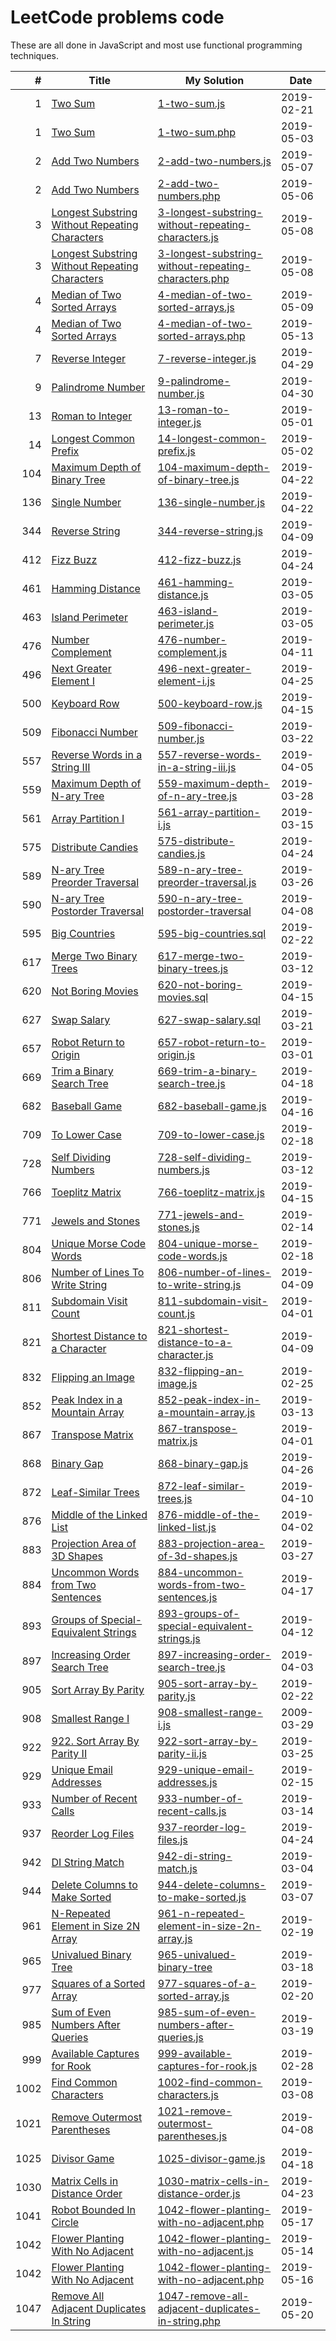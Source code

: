 # LeetCode problems code

These are all done in JavaScript and most use functional programming techniques.

|    # | Title                                                                                                                           | My Solution                                                                                                                                                  | Date       |
| ---: | ------------------------------------------------------------------------------------------------------------------------------- | ------------------------------------------------------------------------------------------------------------------------------------------------------------ | ---------- |
|    1 | [Two Sum](https://leetcode.com/problems/two-sum/)                                                                               | [1-two-sum.js](https://github.com/Sporkyy/leetcode/blob/master/1-two-sum.js)                                                                                 | 2019-02-21 |
|    1 | [Two Sum](https://leetcode.com/problems/two-sum/)                                                                               | [1-two-sum.php](https://github.com/Sporkyy/leetcode/blob/master/1-two-sum.php)                                                                               | 2019-05-03 |
|    2 | [Add Two Numbers](https://leetcode.com/problems/add-two-numbers/)                                                               | [2-add-two-numbers.js](https://github.com/Sporkyy/leetcode/blob/master/2-add-two-numbers.js)                                                                 | 2019-05-07 |
|    2 | [Add Two Numbers](https://leetcode.com/problems/add-two-numbers/)                                                               | [2-add-two-numbers.php](https://github.com/Sporkyy/leetcode/blob/master/2-add-two-numbers.php)                                                               | 2019-05-06 |
|    3 | [Longest Substring Without Repeating Characters](https://leetcode.com/problems/longest-substring-without-repeating-characters/) | [3-longest-substring-without-repeating-characters.js](https://github.com/Sporkyy/leetcode/blob/master/3-longest-substring-without-repeating-characters.js)   | 2019-05-08 |
|    3 | [Longest Substring Without Repeating Characters](https://leetcode.com/problems/longest-substring-without-repeating-characters/) | [3-longest-substring-without-repeating-characters.php](https://github.com/Sporkyy/leetcode/blob/master/3-longest-substring-without-repeating-characters.php) | 2019-05-08 |
|    4 | [Median of Two Sorted Arrays](https://leetcode.com/problems/median-of-two-sorted-arrays/)                                       | [4-median-of-two-sorted-arrays.js](https://github.com/Sporkyy/leetcode/blob/master/4-median-of-two-sorted-arrays.js)                                         | 2019-05-09 |
|    4 | [Median of Two Sorted Arrays](https://leetcode.com/problems/median-of-two-sorted-arrays/)                                       | [4-median-of-two-sorted-arrays.php](https://github.com/Sporkyy/leetcode/blob/master/4-median-of-two-sorted-arrays.php)                                       | 2019-05-13 |
|    7 | [Reverse Integer](https://leetcode.com/problems/reverse-integer/)                                                               | [7-reverse-integer.js](https://github.com/Sporkyy/leetcode/blob/master/7-reverse-integer.js)                                                                 | 2019-04-29 |
|    9 | [Palindrome Number](https://leetcode.com/problems/palindrome-number/)                                                           | [9-palindrome-number.js](https://github.com/Sporkyy/leetcode/blob/master/9-palindrome-number.js)                                                             | 2019-04-30 |
|   13 | [Roman to Integer](https://leetcode.com/problems/roman-to-integer/)                                                             | [13-roman-to-integer.js](https://github.com/Sporkyy/leetcode/blob/master/13-roman-to-integer.js)                                                             | 2019-05-01 |
|   14 | [Longest Common Prefix](https://leetcode.com/problems/longest-common-prefix/)                                                   | [14-longest-common-prefix.js](https://github.com/Sporkyy/leetcode/blob/master/14-longest-common-prefix.js)                                                   | 2019-05-02 |
|  104 | [Maximum Depth of Binary Tree](https://leetcode.com/problems/maximum-depth-of-binary-tree/)                                     | [104-maximum-depth-of-binary-tree.js](https://github.com/Sporkyy/leetcode/blob/master/104-maximum-depth-of-binary-tree.js)                                   | 2019-04-22 |
|  136 | [Single Number](https://leetcode.com/problems/single-number/)                                                                   | [136-single-number.js](https://github.com/Sporkyy/leetcode/blob/master/136-single-number.js)                                                                 | 2019-04-22 |
|  344 | [Reverse String](https://leetcode.com/problems/reverse-string/)                                                                 | [344-reverse-string.js](https://github.com/Sporkyy/leetcode/blob/master/344-reverse-string.js)                                                               | 2019-04-09 |
|  412 | [Fizz Buzz](https://leetcode.com/problems/fizz-buzz/)                                                                           | [412-fizz-buzz.js](https://github.com/Sporkyy/leetcode/blob/master/412-fizz-buzz.js)                                                                         | 2019-04-24 |
|  461 | [Hamming Distance](https://leetcode.com/problems/hamming-distance/)                                                             | [461-hamming-distance.js](https://github.com/Sporkyy/leetcode/blob/master/461-hamming-distance.js)                                                           | 2019-03-05 |
|  463 | [Island Perimeter](https://leetcode.com/problems/island-perimeter/)                                                             | [463-island-perimeter.js](https://github.com/Sporkyy/leetcode/blob/master/463-island-perimeter.js)                                                           | 2019-03-05 |
|  476 | [Number Complement](https://leetcode.com/problems/number-complement/)                                                           | [476-number-complement.js](https://github.com/Sporkyy/leetcode/blob/master/476-number-complement.js)                                                         | 2019-04-11 |
|  496 | [Next Greater Element I](https://leetcode.com/problems/next-greater-element-i/)                                                 | [496-next-greater-element-i.js](https://github.com/Sporkyy/leetcode/blob/master/496-next-greater-element-i.js)                                               | 2019-04-25 |
|  500 | [Keyboard Row](https://leetcode.com/problems/keyboard-row/)                                                                     | [500-keyboard-row.js](https://github.com/Sporkyy/leetcode/blob/master/500-keyboard-row.js)                                                                   | 2019-04-15 |
|  509 | [Fibonacci Number](https://leetcode.com/problems/fibonacci-number/)                                                             | [509-fibonacci-number.js](https://github.com/Sporkyy/leetcode/blob/master/509-fibonacci-number.js)                                                           | 2019-03-22 |
|  557 | [Reverse Words in a String III](https://leetcode.com/problems/reverse-words-in-a-string-iii/)                                   | [557-reverse-words-in-a-string-iii.js](https://github.com/Sporkyy/leetcode/blob/master/557-reverse-words-in-a-string-iii.js)                                 | 2019-04-05 |
|  559 | [Maximum Depth of N-ary Tree](https://leetcode.com/problems/maximum-depth-of-n-ary-tree/)                                       | [559-maximum-depth-of-n-ary-tree.js](https://github.com/Sporkyy/leetcode/blob/master/559-maximum-depth-of-n-ary-tree.js)                                     | 2019-03-28 |
|  561 | [Array Partition I](https://leetcode.com/problems/array-partition-i/)                                                           | [561-array-partition-i.js](https://github.com/Sporkyy/leetcode/blob/master/561-array-partition-i.js)                                                         | 2019-03-15 |
|  575 | [Distribute Candies](https://leetcode.com/problems/distribute-candies/)                                                         | [575-distribute-candies.js](https://github.com/Sporkyy/leetcode/blob/master/575-distribute-candies.js)                                                       | 2019-04-24 |
|  589 | [N-ary Tree Preorder Traversal](https://leetcode.com/problems/n-ary-tree-preorder-traversal/)                                   | [589-n-ary-tree-preorder-traversal.js](https://github.com/Sporkyy/leetcode/blob/master/589-n-ary-tree-preorder-traversal.js)                                 | 2019-03-26 |
|  590 | [N-ary Tree Postorder Traversal](https://leetcode.com/problems/n-ary-tree-postorder-traversal/)                                 | [590-n-ary-tree-postorder-traversal](https://github.com/Sporkyy/leetcode/blob/master/590-n-ary-tree-postorder-traversal)                                     | 2019-04-08 |
|  595 | [Big Countries](https://leetcode.com/problems/big-countries/)                                                                   | [595-big-countries.sql](https://github.com/Sporkyy/leetcode/blob/master/595-big-countries.sql)                                                               | 2019-02-22 |
|  617 | [Merge Two Binary Trees](https://leetcode.com/problems/merge-two-binary-trees/)                                                 | [617-merge-two-binary-trees.js](https://github.com/Sporkyy/leetcode/blob/master/617-merge-two-binary-trees.js)                                               | 2019-03-12 |
|  620 | [Not Boring Movies](https://leetcode.com/problems/not-boring-movies/)                                                           | [620-not-boring-movies.sql](https://github.com/Sporkyy/leetcode/blob/master/620-not-boring-movies.sql)                                                       | 2019-04-15 |
|  627 | [Swap Salary](https://leetcode.com/problems/swap-salary/)                                                                       | [627-swap-salary.sql](https://github.com/Sporkyy/leetcode/blob/master/627-swap-salary.sql)                                                                   | 2019-03-21 |
|  657 | [Robot Return to Origin](https://leetcode.com/problems/robot-return-to-origin/)                                                 | [657-robot-return-to-origin.js](https://github.com/Sporkyy/leetcode/blob/master/657-robot-return-to-origin.js)                                               | 2019-03-01 |
|  669 | [Trim a Binary Search Tree](https://leetcode.com/problems/trim-a-binary-search-tree/)                                           | [669-trim-a-binary-search-tree.js](https://github.com/Sporkyy/leetcode/blob/master/669-trim-a-binary-search-tree.js)                                         | 2019-04-18 |
|  682 | [Baseball Game](https://leetcode.com/problems/baseball-game/)                                                                   | [682-baseball-game.js](https://github.com/Sporkyy/leetcode/blob/master/682-baseball-game.js)                                                                 | 2019-04-16 |
|  709 | [To Lower Case](https://leetcode.com/problems/to-lower-case/)                                                                   | [709-to-lower-case.js](https://github.com/Sporkyy/leetcode/blob/master/709-to-lower-case.js)                                                                 | 2019-02-18 |
|  728 | [Self Dividing Numbers](https://leetcode.com/problems/self-dividing-numbers/)                                                   | [728-self-dividing-numbers.js](https://github.com/Sporkyy/leetcode/blob/master/728-self-dividing-numbers.js)                                                 | 2019-03-12 |
|  766 | [Toeplitz Matrix](https://leetcode.com/problems/toeplitz-matrix/)                                                               | [766-toeplitz-matrix.js](https://github.com/Sporkyy/leetcode/blob/master/766-toeplitz-matrix.js)                                                             | 2019-04-15 |
|  771 | [Jewels and Stones](https://leetcode.com/problems/jewels-and-stones/)                                                           | [771-jewels-and-stones.js](https://github.com/Sporkyy/leetcode/blob/master/771-jewels-and-stones.js)                                                         | 2019-02-14 |
|  804 | [Unique Morse Code Words](https://leetcode.com/problems/unique-morse-code-words/)                                               | [804-unique-morse-code-words.js](https://github.com/Sporkyy/leetcode/blob/master/804-unique-morse-code-words.js)                                             | 2019-02-18 |
|  806 | [Number of Lines To Write String](https://leetcode.com/problems/number-of-lines-to-write-string/)                               | [806-number-of-lines-to-write-string.js](https://github.com/Sporkyy/leetcode/blob/master/806-number-of-lines-to-write-string.js)                             | 2019-04-09 |
|  811 | [Subdomain Visit Count](https://leetcode.com/problems/subdomain-visit-count/)                                                   | [811-subdomain-visit-count.js](https://github.com/Sporkyy/leetcode/blob/master/811-subdomain-visit-count.js)                                                 | 2019-04-01 |
|  821 | [Shortest Distance to a Character](https://leetcode.com/problems/shortest-distance-to-a-character/)                             | [821-shortest-distance-to-a-character.js](https://github.com/Sporkyy/leetcode/blob/master/821-shortest-distance-to-a-character.js)                           | 2019-04-09 |
|  832 | [Flipping an Image](https://leetcode.com/problems/flipping-an-image/)                                                           | [832-flipping-an-image.js](https://github.com/Sporkyy/leetcode/blob/master/832-flipping-an-image.js)                                                         | 2019-02-25 |
|  852 | [Peak Index in a Mountain Array](https://leetcode.com/problems/peak-index-in-a-mountain-array/)                                 | [852-peak-index-in-a-mountain-array.js](https://github.com/Sporkyy/leetcode/blob/master/852-peak-index-in-a-mountain-array.js)                               | 2019-03-13 |
|  867 | [Transpose Matrix](https://leetcode.com/problems/transpose-matrix/)                                                             | [867-transpose-matrix.js](https://github.com/Sporkyy/leetcode/blob/master/867-transpose-matrix.js)                                                           | 2019-04-01 |
|  868 | [Binary Gap](https://leetcode.com/problems/binary-gap/)                                                                         | [868-binary-gap.js](https://github.com/Sporkyy/leetcode/blob/master/868-binary-gap.js)                                                                       | 2019-04-26 |
|  872 | [Leaf-Similar Trees](https://leetcode.com/problems/leaf-similar-trees/)                                                         | [872-leaf-similar-trees.js](https://github.com/Sporkyy/leetcode/blob/master/872-leaf-similar-trees.js)                                                       | 2019-04-10 |
|  876 | [Middle of the Linked List](https://leetcode.com/problems/middle-of-the-linked-list/)                                           | [876-middle-of-the-linked-list.js](https://github.com/Sporkyy/leetcode/blob/master/876-middle-of-the-linked-list.js)                                         | 2019-04-02 |
|  883 | [Projection Area of 3D Shapes](https://leetcode.com/problems/projection-area-of-3d-shapes/)                                     | [883-projection-area-of-3d-shapes.js](https://github.com/Sporkyy/leetcode/blob/master/883-projection-area-of-3d-shapes.js)                                   | 2019-03-27 |
|  884 | [Uncommon Words from Two Sentences](https://leetcode.com/problems/uncommon-words-from-two-sentences/)                           | [884-uncommon-words-from-two-sentences.js](https://github.com/Sporkyy/leetcode/blob/master/884-uncommon-words-from-two-sentences.js)                         | 2019-04-17 |
|  893 | [Groups of Special-Equivalent Strings](https://leetcode.com/problems/groups-of-special-equivalent-strings/)                     | [893-groups-of-special-equivalent-strings.js](https://github.com/Sporkyy/leetcode/blob/master/893-groups-of-special-equivalent-strings.js)                   | 2019-04-12 |
|  897 | [Increasing Order Search Tree](https://leetcode.com/problems/increasing-order-search-tree/)                                     | [897-increasing-order-search-tree.js](https://github.com/Sporkyy/leetcode/blob/master/897-increasing-order-search-tree.js)                                   | 2019-04-03 |
|  905 | [Sort Array By Parity](https://leetcode.com/problems/sort-array-by-parity/)                                                     | [905-sort-array-by-parity.js](https://github.com/Sporkyy/leetcode/blob/master/905-sort-array-by-parity.js)                                                   | 2019-02-22 |
|  908 | [Smallest Range I](https://leetcode.com/problems/smallest-range-i/)                                                             | [908-smallest-range-i.js](https://github.com/Sporkyy/leetcode/blob/master/908-smallest-range-i.js)                                                           | 2009-03-29 |
|  922 | [922. Sort Array By Parity II](https://leetcode.com/problems/sort-array-by-parity-ii/)                                          | [922-sort-array-by-parity-ii.js](https://github.com/Sporkyy/leetcode/blob/master/922-sort-array-by-parity-ii.js)                                             | 2019-03-25 |
|  929 | [Unique Email Addresses](https://leetcode.com/problems/unique-email-addresses/)                                                 | [929-unique-email-addresses.js](https://github.com/Sporkyy/leetcode/blob/master/929-unique-email-addresses.js)                                               | 2019-02-15 |
|  933 | [Number of Recent Calls](https://leetcode.com/problems/number-of-recent-calls/)                                                 | [933-number-of-recent-calls.js](https://github.com/Sporkyy/leetcode/blob/master/933-number-of-recent-calls.js)                                               | 2019-03-14 |
|  937 | [Reorder Log Files](https://leetcode.com/problems/reorder-log-files/)                                                           | [937-reorder-log-files.js](https://github.com/Sporkyy/leetcode/blob/master/937-reorder-log-files.js)                                                         | 2019-04-24 |
|  942 | [DI String Match](https://leetcode.com/problems/di-string-match/)                                                               | [942-di-string-match.js](https://github.com/Sporkyy/leetcode/blob/master/942-di-string-match.js)                                                             | 2019-03-04 |
|  944 | [Delete Columns to Make Sorted](https://leetcode.com/problems/delete-columns-to-make-sorted/)                                   | [944-delete-columns-to-make-sorted.js](https://github.com/Sporkyy/leetcode/blob/master/944-delete-columns-to-make-sorted.js)                                 | 2019-03-07 |
|  961 | [N-Repeated Element in Size 2N Array](https://leetcode.com/problems/n-repeated-element-in-size-2n-array/)                       | [961-n-repeated-element-in-size-2n-array.js](https://github.com/Sporkyy/leetcode/blob/master/961-n-repeated-element-in-size-2n-array.js)                     | 2019-02-19 |
|  965 | [Univalued Binary Tree](https://leetcode.com/problems/univalued-binary-tree/)                                                   | [965-univalued-binary-tree](https://github.com/Sporkyy/leetcode/blob/master/965-univalued-binary-tree.js)                                                    | 2019-03-18 |
|  977 | [Squares of a Sorted Array](https://leetcode.com/problems/squares-of-a-sorted-array/)                                           | [977-squares-of-a-sorted-array.js](https://github.com/Sporkyy/leetcode/blob/master/977-squares-of-a-sorted-array.js)                                         | 2019-02-20 |
|  985 | [Sum of Even Numbers After Queries](https://leetcode.com/problems/sum-of-even-numbers-after-queries/)                           | [985-sum-of-even-numbers-after-queries.js](https://github.com/Sporkyy/leetcode/blob/master/985-sum-of-even-numbers-after-queries.js)                         | 2019-03-19 |
|  999 | [Available Captures for Rook](https://leetcode.com/problems/available-captures-for-rook/)                                       | [999-available-captures-for-rook.js](https://github.com/Sporkyy/leetcode/blob/master/999-available-captures-for-rook.js)                                     | 2019-02-28 |
| 1002 | [Find Common Characters](https://leetcode.com/problems/find-common-characters/)                                                 | [1002-find-common-characters.js](https://github.com/Sporkyy/leetcode/blob/master/1002-find-common-characters.js)                                             | 2019-03-08 |
| 1021 | [Remove Outermost Parentheses](https://leetcode.com/problems/remove-outermost-parentheses/)                                     | [1021-remove-outermost-parentheses.js](https://github.com/Sporkyy/leetcode/blob/master/1021-remove-outermost-parentheses.js)                                 | 2019-04-08 |
| 1025 | [Divisor Game](https://leetcode.com/problems/divisor-game/)                                                                     | [1025-divisor-game.js](https://github.com/Sporkyy/leetcode/blob/master/1025-divisor-game.js)                                                                 | 2019-04-18 |
| 1030 | [Matrix Cells in Distance Order](https://leetcode.com/problems/matrix-cells-in-distance-order/)                                 | [1030-matrix-cells-in-distance-order.js](https://github.com/Sporkyy/leetcode/blob/master/1030-matrix-cells-in-distance-order.js)                             | 2019-04-23 |
| 1041 | [Robot Bounded In Circle](https://leetcode.com/problems/robot-bounded-in-circle/)                                               | [1042-flower-planting-with-no-adjacent.php](https://github.com/Sporkyy/leetcode/blob/master/1041-robot-bounded-in-circle.php)                                | 2019-05-17 |
| 1042 | [Flower Planting With No Adjacent](https://leetcode.com/problems/flower-planting-with-no-adjacent/)                             | [1042-flower-planting-with-no-adjacent.js](https://github.com/Sporkyy/leetcode/blob/master/1042-flower-planting-with-no-adjacent.js)                         | 2019-05-14 |
| 1042 | [Flower Planting With No Adjacent](https://leetcode.com/problems/flower-planting-with-no-adjacent/)                             | [1042-flower-planting-with-no-adjacent.php](https://github.com/Sporkyy/leetcode/blob/master/1042-flower-planting-with-no-adjacent.php)                       | 2019-05-16 |
| 1047 | [Remove All Adjacent Duplicates In String](https://leetcode.com/problems/remove-all-adjacent-duplicates-in-string/)             | [1047-remove-all-adjacent-duplicates-in-string.php](https://github.com/Sporkyy/leetcode/blob/master/1047-remove-all-adjacent-duplicates-in-string.php)       | 2019-05-20 |
